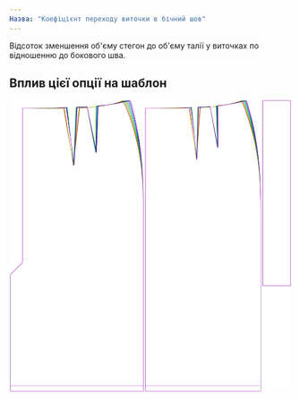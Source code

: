 ```yaml
---
Назва: "Коефіцієнт переходу виточки в бічний шов"
---
```


Відсоток зменшення об'єму стегон до об'єму талії у виточках по відношенню до бокового шва.

## Вплив цієї опції на шаблон

![На цьому зображенні показано вплив цієї опції шляхом накладання декількох варіантів, які мають різне значення для цієї опції](penelope_darttosideseamfactor_sample.svg "Вплив цієї опції на шаблон")
